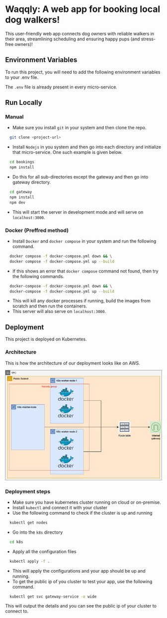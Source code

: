 # Waqqly: A web app for booking local dog walkers!

This user-friendly web app connects dog owners with reliable walkers in their area, streamlining scheduling and ensuring happy pups (and stress-free owners)!

## Environment Variables

To run this project, you will need to add the following environment variables to your .env file.

The `.env` file is already present in every micro-service.

## Run Locally

### Manual

- Make sure you install `git` in your system and then clone the repo.

```bash
  git clone <project-url>
```

- Install `Nodejs` in you system and then go into each directory and initialize that micro-service.
  One such example is given below.

```bash
  cd bookings
  npm install
```

- Do this for all sub-directories except the gateway and then go into gateway directory.

```bash
  cd gateway
  npm install
  npm dev
```

- This will start the server in development mode and will serve on `localhost:3000`.

### Docker (Preffred method)

- Install `Docker` and `docker compose` in your system and run the following command.

```bash
  docker compose -f docker-compose.yml down && \
  docker compose -f docker-compose.yml up --build
```

- If this shows an error that `docker compose` command not found, then try the following commands.

```bash
  docker-compose -f docker-compose.yml down && \
  docker-compose -f docker-compose.yml up --build
```

- This will kill any docker processes if running, build the images from scratch and then run the containers.
- This server will also serve on `localhost:3000`.

## Deployment

This project is deployed on Kubernetes.

### Architecture
This is how the architecture of our deployment looks like on AWS.

![alt text](image.png)

### Deployment steps

- Make sure you have kubernetes cluster running on cloud or on-premise.
- Install `kubectl` and connect it with your cluster
- Use the following command to check if the cluster is up and running

```bash
  kubectl get nodes
```

- Go into the `k8s` directory

```bash
  cd k8s
```

- Apply all the configuration files

```bash
  kubectl apply -f .
```

- This will apply the configurations and your app should be up and running.
- To get the public ip of you cluster to test your app, use the following command.

```bash
  kubectl get svc gateway-service -o wide
```

This will output the details and you can see the public ip of your cluster to connect to.
